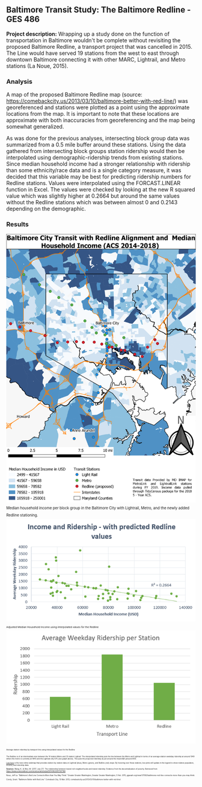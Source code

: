 ## Baltimore Transit Study: The Baltimore Redline - GES 486

**Project description:** Wrapping up a study done on the function of transportation in Baltimore wouldn't be complete without revisiting the proposed Baltimore Redline, a transport project that was cancelled in 2015. The Line would have served 19 stations from the west to east through downtown Baltimore connecting it with other MARC, Lightrail, and Metro stations (La Noue, 2015).

### Analysis
A map of the proposed Baltimore Redline map (source: https://comebackcity.us/2013/03/10/baltimore-better-with-red-line/) was georeferenced and stations were plotted as a point using the approximate locations from the map. It is important to note that these locations are approximate with both inaccuracies from georeferencing and the map being somewhat generalized. 

As was done for the previous analyses, intersecting block group data was summarized from a 0.5 mile buffer around these stations. Using the data gathered from intersecting block groups station ridership would then be interpolated using demographic-ridership trends from existing stations. Since median household income had a stronger relationship with ridership than some ethnicity/race data and is a single category measure, it was decided that this variable may be best for predicting ridership numbers for Redline stations. Values were interpolated using the FORCAST.LINEAR function in Excel. The values were checked by looking at the new R squared value which was slightly higher at 0.2664 but around the same values without the Redline stations which was between almost 0 and 0.2143 depending on the demographic. 



### Results
<img src="../images/Transit_Map.PNG"/>
<sup><sub>Median household income per block group in the Baltimore City with Lightrail, Metro, and the newly added Redline stationing.
  

<img src="../images/MHHI_1.PNG"/>
<sup><sub>Adjusted Median Household Income using interpolated values for the Redline
  
  <img src="../images/Ridership.PNG"/>
<sup><sub>Average station ridership by transport line using interpolated values for the Redline

The Redline is of an intermediate size between the 14 station Metro and 33 station Lighrail. The interpolated ridership puts the line between the Metro and Lightrail in terms of an average station weekday ridership at around 1049 where the metro is currently at 1845 and the Lightrail only 675 (see graph above). This puts the projected ridership at just around the mean/IQR (around 900). 

 [Live here](../GES_486_Project_3/qgis2web_2020_05_12-15_52_03_111866/index.html) is the new online webmap that provides station-by-station data on Lightrail (blue), Metro (green), and Redline (red) stops. By hovering over these stations, box plots will update in the legend to show relative population, income, and ridership data.

**Sources:**
Wang, K., & Woo, M. (2017, July 27). The relationship between transit rich neighborhoods and transit ridership: Evidence from the decentralization of poverty. Retrieved from https://www.sciencedirect.com/science/article/pii/S0143622817307166

Noue, Jeff La. “Baltimore's Red Line Connects More than You May Think.” Greater Greater Washington, Greater Greater Washington, 5 Feb. 2015, ggwash.org/view/37092/baltimores-red-line-connects-more-than-you-may-think.

Corely, Grant. “Baltimore Better with Red Line.” Comeback City, 15 Mar. 2013, comebackcity.us/2013/03/10/baltimore-better-with-red-line/.
